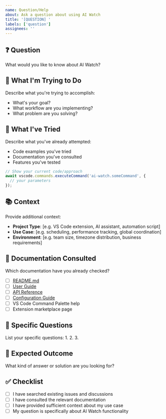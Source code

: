 ```yaml
---
name: Question/Help
about: Ask a question about using AI Watch
title: '[QUESTION] '
labels: ['question']
assignees: ''
---
```


## ❓ Question
What would you like to know about AI Watch?

## 🎯 What I'm Trying to Do
Describe what you're trying to accomplish:
- What's your goal?
- What workflow are you implementing?
- What problem are you solving?

## 🔧 What I've Tried
Describe what you've already attempted:
- Code examples you've tried
- Documentation you've consulted
- Features you've tested

```javascript
// Show your current code/approach
await vscode.commands.executeCommand('ai-watch.someCommand', {
  // your parameters
});
```

## 📚 Context
Provide additional context:
- **Project Type**: [e.g. VS Code extension, AI assistant, automation script]
- **Use Case**: [e.g. scheduling, performance tracking, global coordination]
- **Environment**: [e.g. team size, timezone distribution, business requirements]

## 📖 Documentation Consulted
Which documentation have you already checked?
- [ ] [README.md](../README.md)
- [ ] [User Guide](../docs/USER_GUIDE.md)
- [ ] [API Reference](../docs/API_REFERENCE.md)
- [ ] [Configuration Guide](../docs/CONFIGURATION.md)
- [ ] VS Code Command Palette help
- [ ] Extension marketplace page

## 🤔 Specific Questions
List your specific questions:
1. 
2. 
3. 

## 💭 Expected Outcome
What kind of answer or solution are you looking for?

## ✅ Checklist
- [ ] I have searched existing issues and discussions
- [ ] I have consulted the relevant documentation
- [ ] I have provided sufficient context about my use case
- [ ] My question is specifically about AI Watch functionality
